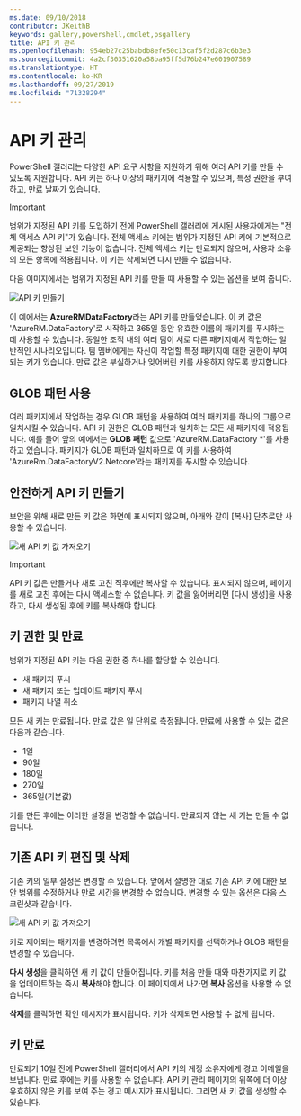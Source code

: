 ```yaml
---
ms.date: 09/10/2018
contributor: JKeithB
keywords: gallery,powershell,cmdlet,psgallery
title: API 키 관리
ms.openlocfilehash: 954eb27c25babdb8efe50c13caf5f2d287c6b3e3
ms.sourcegitcommit: 4a2cf30351620a58ba95ff5d76b247e601907589
ms.translationtype: HT
ms.contentlocale: ko-KR
ms.lasthandoff: 09/27/2019
ms.locfileid: "71328294"
---
```

# <a name="managing-api-keys"></a>API 키 관리

PowerShell 갤러리는 다양한 API 요구 사항을 지원하기 위해 여러 API 키를 만들 수 있도록 지원합니다. API 키는 하나 이상의 패키지에 적용할 수 있으며, 특정 권한을 부여하고, 만료 날짜가 있습니다.

> [!IMPORTANT]
> 범위가 지정된 API 키를 도입하기 전에 PowerShell 갤러리에 게시된 사용자에게는 "전체 액세스 API 키"가 있습니다. 전체 액세스 키에는 범위가 지정된 API 키에 기본적으로 제공되는 향상된 보안 기능이 없습니다. 전체 액세스 키는 만료되지 않으며, 사용자 소유의 모든 항목에 적용됩니다. 이 키는 삭제되면 다시 만들 수 없습니다.

다음 이미지에서는 범위가 지정된 API 키를 만들 때 사용할 수 있는 옵션을 보여 줍니다.

![API 키 만들기](../../Images/PSGallery_KeyScoped.png)

이 예에서는 **AzureRMDataFactory**라는 API 키를 만들었습니다. 이 키 값은 'AzureRM.DataFactory'로 시작하고 365일 동안 유효한 이름의 패키지를 푸시하는 데 사용할 수 있습니다. 동일한 조직 내의 여러 팀이 서로 다른 패키지에서 작업하는 일반적인 시나리오입니다. 팀 멤버에게는 자신이 작업할 특정 패키지에 대한 권한이 부여되는 키가 있습니다.
만료 값은 부실하거나 잊어버린 키를 사용하지 않도록 방지합니다.

## <a name="using-glob-patterns"></a>GLOB 패턴 사용

여러 패키지에서 작업하는 경우 GLOB 패턴을 사용하여 여러 패키지를 하나의 그룹으로 일치시킬 수 있습니다. API 키 권한은 GLOB 패턴과 일치하는 모든 새 패키지에 적용됩니다. 예를 들어 앞의 예에서는 **GLOB 패턴** 값으로 'AzureRM.DataFactory *'를 사용하고 있습니다. 패키지가 GLOB 패턴과 일치하므로 이 키를 사용하여 'AzureRm.DataFactoryV2.Netcore'라는 패키지를 푸시할 수 있습니다.

## <a name="create-api-keys-securely"></a>안전하게 API 키 만들기

보안을 위해 새로 만든 키 값은 화면에 표시되지 않으며, 아래와 같이 [복사] 단추로만 사용할 수 있습니다.

![새 API 키 값 가져오기](../../Images/PSGallery_CopyCreatedKey.png)

> [!IMPORTANT]
> API 키 값은 만들거나 새로 고친 직후에만 복사할 수 있습니다. 표시되지 않으며, 페이지를 새로 고친 후에는 다시 액세스할 수 없습니다. 키 값을 잃어버리면 [다시 생성]을 사용하고, 다시 생성된 후에 키를 복사해야 합니다.

## <a name="key-permissions-and-expiration"></a>키 권한 및 만료

범위가 지정된 API 키는 다음 권한 중 하나를 할당할 수 있습니다.

- 새 패키지 푸시
- 새 패키지 또는 업데이트 패키지 푸시
- 패키지 나열 취소

모든 새 키는 만료됩니다. 만료 값은 일 단위로 측정됩니다. 만료에 사용할 수 있는 값은 다음과 같습니다.

- 1일
- 90일
- 180일
- 270일
- 365일(기본값)

키를 만든 후에는 이러한 설정을 변경할 수 없습니다. 만료되지 않는 새 키는 만들 수 없습니다.

## <a name="editing-and-deleting-existing-api-keys"></a>기존 API 키 편집 및 삭제

기존 키의 일부 설정은 변경할 수 있습니다. 앞에서 설명한 대로 기존 API 키에 대한 보안 범위를 수정하거나 만료 시간을 변경할 수 없습니다. 변경할 수 있는 옵션은 다음 스크린샷과 같습니다.

![새 API 키 값 가져오기](../../Images/PSGallery_EditAPIKey.png)

키로 제어되는 패키지를 변경하려면 목록에서 개별 패키지를 선택하거나 GLOB 패턴을 변경할 수 있습니다.

**다시 생성**을 클릭하면 새 키 값이 만들어집니다. 키를 처음 만들 때와 마찬가지로 키 값을 업데이트하는 즉시 **복사**해야 합니다. 이 페이지에서 나가면 **복사** 옵션을 사용할 수 없습니다.

**삭제**를 클릭하면 확인 메시지가 표시됩니다. 키가 삭제되면 사용할 수 없게 됩니다.

## <a name="key-expiration"></a>키 만료

만료되기 10일 전에 PowerShell 갤러리에서 API 키의 계정 소유자에게 경고 이메일을 보냅니다. 만료 후에는 키를 사용할 수 없습니다. API 키 관리 페이지의 위쪽에 더 이상 유효하지 않은 키를 보여 주는 경고 메시지가 표시됩니다. 그러면 새 키 값을 생성할 수 있습니다.
